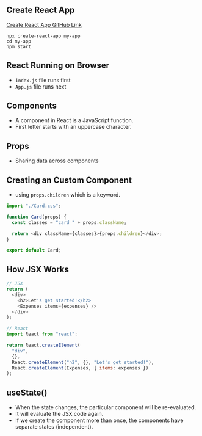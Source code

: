 ## Create React App

[Create React App GitHub Link](https://github.com/facebook/create-react-app)

```
npx create-react-app my-app
cd my-app
npm start
```

## React Running on Browser

- `index.js` file runs first
- `App.js` file runs next

## Components

- A component in React is a JavaScript function.
- First letter starts with an uppercase character.

## Props

- Sharing data across components

## Creating an Custom Component

- using `props.children` which is a keyword.

```js
import "./Card.css";

function Card(props) {
  const classes = "card " + props.className;

  return <div className={classes}>{props.children}</div>;
}

export default Card;
```

## How JSX Works

```js
// JSX
return (
  <div>
    <h2>Let's get started!</h2>
    <Expenses items={expenses} />
  </div>
);
```

```js
// React
import React from "react";

return React.createElement(
  "div",
  {},
  React.createElement("h2", {}, "Let's get started!"),
  React.createElement(Expenses, { items: expenses })
);
```

## useState()

- When the state changes, the particular component will be re-evaluated.
- It will evaluate the JSX code again.
- If we create the component more than once, the components have separate states (independent).

